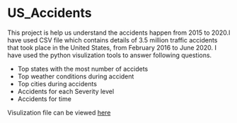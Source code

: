 # US_Accidents
This project is help us understand the accidents happen from 2015 to 2020.I have used CSV  file which  contains details of 3.5 million traffic accidents that took place in the United States, from February 2016 to June 2020.
I have used the python visulization tools to answer following questions.
-  Top states with the most number of accidets
- Top weather conditions during accident
- Top cities during accidents
- Accidents for each Severity level
- Accidents for time

Visulization file can be viewed 
[here](https://github.com/ajinderbains/US_Accidents/blob/main/US_ACC_Visulization.ipynb)

